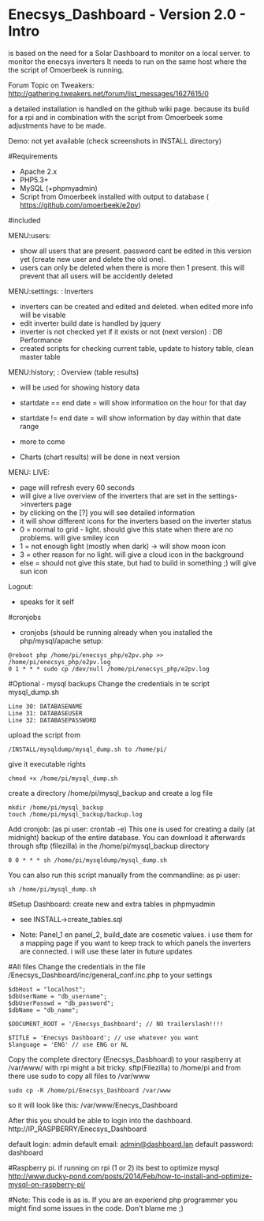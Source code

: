 

# Enecsys_Dashboard - Version 2.0 - Intro
is based on the need for a Solar Dashboard to monitor on a local server. to monitor the enecsys inverters 
It needs to run on the same host where the the script of Omoerbeek is running.

Forum Topic on Tweakers: http://gathering.tweakers.net/forum/list_messages/1627615/0

a detailed installation is handled on the github wiki page. because its build for a rpi and in combination with the script from Omoerbeek
some adjustments have to be made.

Demo: not yet available (check screenshots in INSTALL directory)

#Requirements
- Apache 2.x
- PHP5.3+
- MySQL (+phpmyadmin)
- Script from Omoerbeek installed with output to database ( https://github.com/omoerbeek/e2pv)

#included

MENU:users:
- show all users that are present. password cant be edited in this version yet (create new user and delete the old one).
- users can only be deleted when there is more then 1 present. this will prevent that all users will be accidently deleted

MENU:settings:
: Inverters
- inverters can be created and edited and deleted. when edited more info will be visable
- edit inverter build date is handled by jquery
- inverter is not checked yet if it exists or not (next version)
: DB Performance
- created scripts for checking current table, update to history table, clean master table 

MENU:history;
:  Overview (table results)
- will be used for showing history data
- startdate == end date = will show information on the hour for that day
- startdate != end date = will show information by day within that date range
- more to come

- Charts (chart results) will be done in next version

MENU: LIVE:
- page will refresh every 60 seconds
- will give a live overview of the inverters that are set in the settings->inverters page
- by clicking on the [?] you will see detailed information
- it will show different icons for the inverters based on the inverter status
- 0 = normal to grid - light. should give this state when there are no problems. will give smiley icon
- 1 = not enough light (mostly when dark) -> will show moon icon
- 3 = other reason for no light. will give a cloud icon in the background
- else = should not give this state, but had to build in something ;) will give sun icon 

Logout:
- speaks for it self

#cronjobs
- cronjobs (should be running already when you installed the php/mysql/apache setup: 
```
@reboot php /home/pi/enecsys_php/e2pv.php >> /home/pi/enecsys_php/e2pv.log
0 1 * * * sudo cp /dev/null /home/pi/enecsys_php/e2pv.log
```
#Optional - mysql backups
Change the credentials in te script mysql_dump.sh
```
Line 30: DATABASENAME 
Line 31: DATABASEUSER
Line 32: DATABASEPASSWORD
```

upload the script from 
```
/INSTALL/mysqldump/mysql_dump.sh to /home/pi/
```
give it executable rights
```
chmod +x /home/pi/mysql_dump.sh 
```
create a directory /home/pi/mysql_backup and create a log file
```
mkdir /home/pi/mysql_backup
touch /home/pi/mysql_backup/backup.log
```

Add cronjob: (as pi user: crontab -e)
This one is used for creating a daily (at midnight) backup of the entire database. You can download it afterwards through sftp (filezilla) in the /home/pi/mysql_backup directory
```
0 0 * * * sh /home/pi/mysqldump/mysql_dump.sh
```

You can also run this script manually from the commandline:
as pi user: 
```
sh /home/pi/mysql_dump.sh
```

#Setup Dashboard:
create new and extra tables in phpmyadmin
- see INSTALL->create_tables.sql

- Note: Panel_1 en panel_2, build_date are cosmetic values. i use them for a mapping page if you want to keep track to which panels the inverters are connected. i will use these later in future updates

#All files
Change the credentials in the file /Enecsys_Dashboard/inc/general_conf.inc.php to your settings

```
$dbHost = "localhost";
$dbUserName = "db_username";
$dbUserPasswd = "db_password";
$dbName = "db_name";

$DOCUMENT_ROOT = '/Enecsys_Dashboard'; // NO trailerslash!!!!

$TITLE = 'Enecsys Dashboard'; // use whatever you want
$language = 'ENG' // use ENG or NL 

```

Copy the complete directory (Enecsys_Dasbhoard) to your raspberry at /var/www/
with rpi might a bit tricky. sftp(Filezilla) to /home/pi and from there use sudo to copy all files to /var/www

```
sudo cp -R /home/pi/Enecsys_Dashboard /var/www
```
so it will look like this: /var/www/Enecys_Dashboard

After this you should be able to login into the dashboard.
http://IP_RASPBERRY/Enecsys_Dashboard

default login: admin
default email: admin@dashboard.lan 
default password: dashboard

#Raspberry pi.
if running on rpi (1 or 2) its best to optimize mysql
http://www.ducky-pond.com/posts/2014/Feb/how-to-install-and-optimize-mysql-on-raspberry-pi/


#Note:
This code is as is. 
If you are an experiend php programmer you might find some issues in the code. Don't blame me ;) 